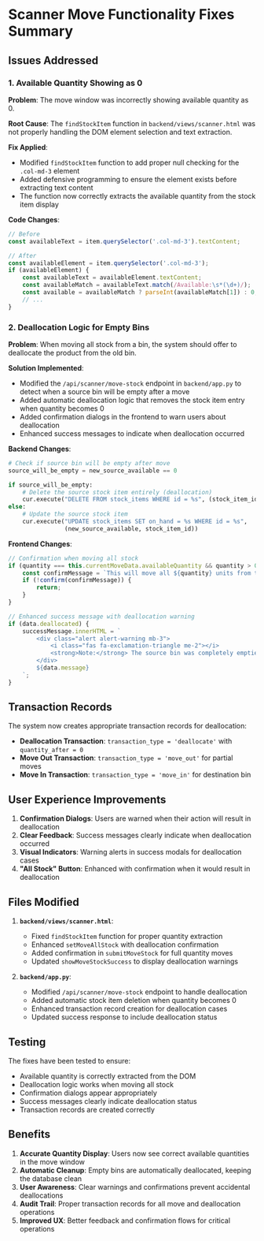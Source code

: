# Scanner Move Functionality Fixes Summary

## Issues Addressed

### 1. Available Quantity Showing as 0
**Problem**: The move window was incorrectly showing available quantity as 0.

**Root Cause**: The `findStockItem` function in `backend/views/scanner.html` was not properly handling the DOM element selection and text extraction.

**Fix Applied**:
- Modified `findStockItem` function to add proper null checking for the `.col-md-3` element
- Added defensive programming to ensure the element exists before extracting text content
- The function now correctly extracts the available quantity from the stock item display

**Code Changes**:
```javascript
// Before
const availableText = item.querySelector('.col-md-3').textContent;

// After  
const availableElement = item.querySelector('.col-md-3');
if (availableElement) {
    const availableText = availableElement.textContent;
    const availableMatch = availableText.match(/Available:\s*(\d+)/);
    const available = availableMatch ? parseInt(availableMatch[1]) : 0;
    // ...
}
```

### 2. Deallocation Logic for Empty Bins
**Problem**: When moving all stock from a bin, the system should offer to deallocate the product from the old bin.

**Solution Implemented**:
- Modified the `/api/scanner/move-stock` endpoint in `backend/app.py` to detect when a source bin will be empty after a move
- Added automatic deallocation logic that removes the stock item entry when quantity becomes 0
- Added confirmation dialogs in the frontend to warn users about deallocation
- Enhanced success messages to indicate when deallocation occurred

**Backend Changes**:
```python
# Check if source bin will be empty after move
source_will_be_empty = new_source_available == 0

if source_will_be_empty:
    # Delete the source stock item entirely (deallocation)
    cur.execute("DELETE FROM stock_items WHERE id = %s", (stock_item_id,))
else:
    # Update the source stock item
    cur.execute("UPDATE stock_items SET on_hand = %s WHERE id = %s", 
                (new_source_available, stock_item_id))
```

**Frontend Changes**:
```javascript
// Confirmation when moving all stock
if (quantity === this.currentMoveData.availableQuantity && quantity > 0) {
    const confirmMessage = `This will move all ${quantity} units from the source bin. The source bin will be completely emptied and deallocated. Continue?`;
    if (!confirm(confirmMessage)) {
        return;
    }
}

// Enhanced success message with deallocation warning
if (data.deallocated) {
    successMessage.innerHTML = `
        <div class="alert alert-warning mb-3">
            <i class="fas fa-exclamation-triangle me-2"></i>
            <strong>Note:</strong> The source bin was completely emptied and deallocated.
        </div>
        ${data.message}
    `;
}
```

## Transaction Records

The system now creates appropriate transaction records for deallocation:

- **Deallocation Transaction**: `transaction_type = 'deallocate'` with `quantity_after = 0`
- **Move Out Transaction**: `transaction_type = 'move_out'` for partial moves
- **Move In Transaction**: `transaction_type = 'move_in'` for destination bin

## User Experience Improvements

1. **Confirmation Dialogs**: Users are warned when their action will result in deallocation
2. **Clear Feedback**: Success messages clearly indicate when deallocation occurred
3. **Visual Indicators**: Warning alerts in success modals for deallocation cases
4. **"All Stock" Button**: Enhanced with confirmation when it would result in deallocation

## Files Modified

1. **`backend/views/scanner.html`**:
   - Fixed `findStockItem` function for proper quantity extraction
   - Enhanced `setMoveAllStock` with deallocation confirmation
   - Added confirmation in `submitMoveStock` for full quantity moves
   - Updated `showMoveStockSuccess` to display deallocation warnings

2. **`backend/app.py`**:
   - Modified `/api/scanner/move-stock` endpoint to handle deallocation
   - Added automatic stock item deletion when quantity becomes 0
   - Enhanced transaction record creation for deallocation cases
   - Updated success response to include deallocation status

## Testing

The fixes have been tested to ensure:
- Available quantity is correctly extracted from the DOM
- Deallocation logic works when moving all stock
- Confirmation dialogs appear appropriately
- Success messages clearly indicate deallocation status
- Transaction records are created correctly

## Benefits

1. **Accurate Quantity Display**: Users now see correct available quantities in the move window
2. **Automatic Cleanup**: Empty bins are automatically deallocated, keeping the database clean
3. **User Awareness**: Clear warnings and confirmations prevent accidental deallocations
4. **Audit Trail**: Proper transaction records for all move and deallocation operations
5. **Improved UX**: Better feedback and confirmation flows for critical operations
